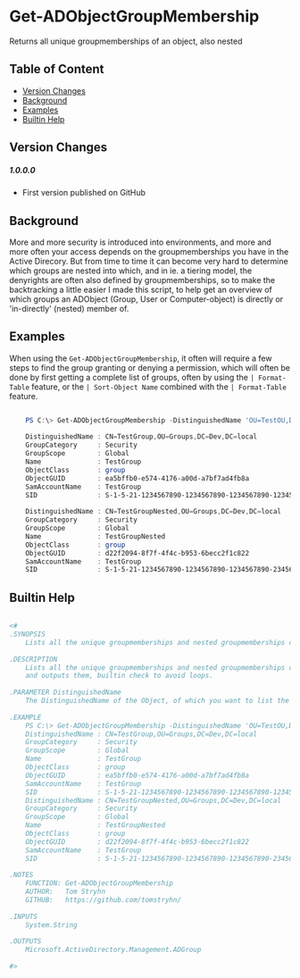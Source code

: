 # Get-ADObjectGroupMembership

Returns all unique groupmemberships of an object, also nested

## Table of Content

  - [Version Changes](#version-changes)
  - [Background](#background)
  - [Examples](#examples)
  - [Builtin Help](#builtin-help)

## Version Changes

##### 1.0.0.0
- First version published on GitHub

## Background

More and more security is introduced into environments, and more and more often your access depends on the groupmemberships you have in the Active Direcory. But from time to time it can become very hard to determine which groups are nested into which, and in ie. a tiering model, the denyrights are often also defined by groupmemberships, so to make the backtracking a little easier I made this script, to help get an overview of which groups an ADObject (Group, User or Computer-object) is directly or 'in-directly' (nested) member of.

## Examples

When using the `Get-ADObjectGroupMembership`, it often will require a few steps to find the group granting or denying a permission, which will often be done by first getting a complete list of groups, often by using the ` | Format-Table ` feature, or the ` | Sort-Object Name ` combined with the ` | Format-Table ` feature.

```PowerShell

    PS C:\> Get-ADObjectGroupMembership -DistinguishedName 'OU=TestOU,DC=Dev,DC=local'
    
    DistinguishedName : CN=TestGroup,OU=Groups,DC=Dev,DC=local
    GroupCategory     : Security
    GroupScope        : Global
    Name              : TestGroup
    ObjectClass       : group
    ObjectGUID        : ea5bffb0-e574-4176-a00d-a7bf7ad4fb8a
    SamAccountName    : TestGroup
    SID               : S-1-5-21-1234567890-1234567890-1234567890-12345
    
    DistinguishedName : CN=TestGroupNested,OU=Groups,DC=Dev,DC=local
    GroupCategory     : Security
    GroupScope        : Global
    Name              : TestGroupNested
    ObjectClass       : group
    ObjectGUID        : d22f2094-8f7f-4f4c-b953-6becc2f1c822
    SamAccountName    : TestGroup
    SID               : S-1-5-21-1234567890-1234567890-1234567890-23456

```

## Builtin Help

```PowerShell

<#
.SYNOPSIS
    Lists all the unique groupmemberships and nested groupmemberships of an ADObject
    
.DESCRIPTION
    Lists all the unique groupmemberships and nested groupmemberships of an ADObject
    and outputs them, builtin check to avoid loops.
 
.PARAMETER DistinguishedName
    The DistinguishedName of the Object, of which you want to list the memberships.
    
.EXAMPLE
    PS C:\> Get-ADObjectGroupMembership -DistinguishedName 'OU=TestOU,DC=Dev,DC=local'
    DistinguishedName : CN=TestGroup,OU=Groups,DC=Dev,DC=local
    GroupCategory     : Security
    GroupScope        : Global
    Name              : TestGroup
    ObjectClass       : group
    ObjectGUID        : ea5bffb0-e574-4176-a00d-a7bf7ad4fb8a
    SamAccountName    : TestGroup
    SID               : S-1-5-21-1234567890-1234567890-1234567890-12345
    DistinguishedName : CN=TestGroupNested,OU=Groups,DC=Dev,DC=local
    GroupCategory     : Security
    GroupScope        : Global
    Name              : TestGroupNested
    ObjectClass       : group
    ObjectGUID        : d22f2094-8f7f-4f4c-b953-6becc2f1c822
    SamAccountName    : TestGroup
    SID               : S-1-5-21-1234567890-1234567890-1234567890-23456
    
.NOTES
    FUNCTION: Get-ADObjectGroupMembership
    AUTHOR:   Tom Stryhn
    GITHUB:   https://github.com/tomstryhn/
    
.INPUTS
    System.String
    
.OUTPUTS
    Microsoft.ActiveDirectory.Management.ADGroup
    
#>

```
